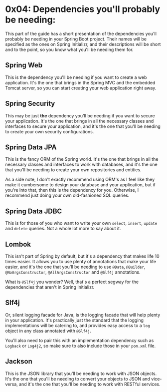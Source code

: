 # 0x04: Dependencies you'll probably be needing:

This part of the guide has a short presentation of the dependencies you'll probably be needing in your 
Spring Boot project. Their names will be specified as the ones on Spring Initializr, and their descriptions
will be short and to the point, so you know what you'll be needing them for.

## Spring Web

This is the dependency you'll be needing if you want to create a web application. It's the one that
brings in the Spring MVC and the embedded Tomcat server, so you can start creating your web application
right away.

## Spring Security

This may be just **the** dependency you'll be needing if you want to secure your application. It's the one
that brings in all the necessary classes and interfaces to secure your application, and it's the one that
you'll be needing to create your own security configurations.

## Spring Data JPA

This is the fancy ORM of the Spring world. It's the one that brings in all the necessary classes and interfaces
to work with databases, and it's the one that you'll be needing to create your own repositories and entities.

As a side note, I don't exactly recommend using ORM's as I feel like they make it cumbersome to design
your database and your application, but if you're into that, then this is the dependency for you. Otherwise,
I recommend just doing your own old-fashioned SQL queries.

## Spring Data JDBC

This is for those of you who want to write your own `select`, `insert`, `update` and `delete` queries. Not 
a whole lot more to say about it.

## Lombok

This isn't part of Spring by default, but it's a dependency that makes life 10 times easier. It allows you
to use plenty of annotations that make your life easier, and it's the one that you'll be needing to use
`@Data`, `@Builder`, `@NoArgsConstructor`, `@AllArgsConstructor` and `@Slf4j` annotations.

What is `@Slf4j` you wonder? Well, that's a perfect segway for the dependencies that aren't in Spring Initializr.

## Slf4j

Or, silent logging facade for Java, is the logging facade that will help plenty in your application. It's
practically just the standard that the logging implementations will be catering to, and provides easy access
to a `log` object in any class annotated with `@Slf4j`. 

You'll also need to pair this with an implementation dependency such as `Logback` or `Log4j2`, so make
sure to also include those in your `pom.xml` file.

## Jackson

This is the JSON library that you'll be needing to work with JSON objects. It's the one that you'll be needing
to convert your objects to JSON and vice-versa, and it's the one that you'll be needing to work with RESTful
services.